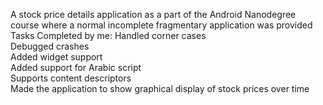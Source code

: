 A stock price details application as a part of the Android Nanodegree course where a normal incomplete fragmentary application was provided<br/>
Tasks Completed by me:
Handled corner cases<br/>
Debugged crashes<br/>
Added widget support<br/> 
Added support for Arabic script<br/> 
Supports content descriptors<br/>
Made the application to show graphical display of stock prices over time<br/>
